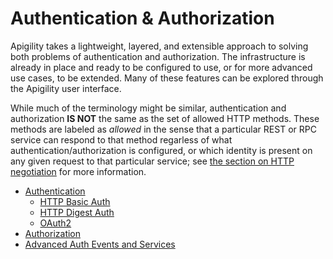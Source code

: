 Authentication & Authorization
==============================

Apigility takes a lightweight, layered, and extensible approach to solving both problems of 
authentication and authorization.  The infrastructure is already in place and ready to be 
configured to use, or for more advanced use cases, to be extended.  Many of these features can be 
explored through the Apigility user interface.

While much of the terminology might be similar, authentication and authorization **IS NOT** the same 
as the set of allowed HTTP methods.  These methods are labeled as _allowed_ in the sense that a particular 
REST or RPC service can respond to that method regarless of what authentication/authorization is 
configured, or which identity is present on any given request to that particular service; see [the section on HTTP negotiation](/api-primer/http-negotiation.md) for more information.

- [Authentication](/auth/authentication.md)
    - [HTTP Basic Auth](/auth/authentication-http-basic.md)
    - [HTTP Digest Auth](/auth/authentication-http-digest.md)
    - [OAuth2](/auth/authentication-oauth2.md)
- [Authorization](/auth/authorization.md)
- [Advanced Auth Events and Services](/auth/advanced.md)
